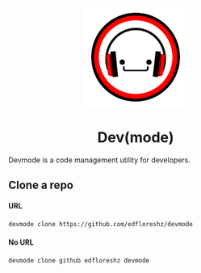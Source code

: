 <div align="center">
    <img width=200 src="assets/logo.png"/>
    <h1>Dev(mode)</h1>
</div>

Devmode is a code management utility for developers.

## Clone a repo

#### URL

```bash
devmode clone https://github.com/edfloreshz/devmode
```

#### No URL

```bash
devmode clone github edfloreshz devmode
```